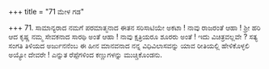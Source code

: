 +++
title = "71 ಮೇಳ ಗಡ"

+++
71. ಸಾಮಾನ್ಯರಾದ ನಮಗೆ ಪರಮಾತ್ಮನಾದ ಈತನ ಸರಿಸಾಟಿಯೇ ಅಕಟಾ ! ನಾವು ರಾಜರಂತೆ ಆಹಾ ! ಶ್ರೀ ಹರಿ ಆದ ಕೃಷ್ಣ ನಮ್ಮ ಸೇವಕನಾದ ಸಾರಥಿ ಅಂತೆ ಆಹಾ ! ನಾವು ಕ್ಷತ್ರಿಯರೂ ಶೂರರು ಅಂತೆ ! ಇದು ವಿಚಿತ್ರವಲ್ಲವೇ ? ಸತ್ಯ ಸಂಗತಿ ತಿಳಿಯದ ಅರ್ಜುನನೆಂಬ ಈ ಹೀನ ಮಾನವನಾದ ನನ್ನ ವಿಧಿವಿಲಾಸವನ್ನು  ಯಾವ ರೀತಿಯಲ್ಲಿ ಹೇಳಿಕೊಳ್ಳಲಿ ಅಯ್ಯೋ ದೇವರೇ ! ಎನ್ನುತ ರೆಪ್ಪೆಗಳಿಂದ ಕಣ್ಣುಗಳನ್ನು ಮುಚ್ಚಿಕೊಂಡನು.